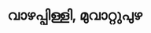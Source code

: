 ---
title: വാഴപ്പിള്ളി, മുവാറ്റുപുഴ
url: /vaalllppilllli-muvaarrrrupulll/
latitude: 9.995
longitude: 76.572
---